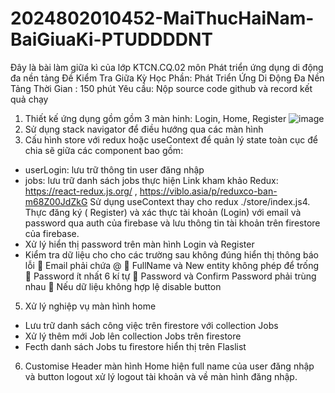 # 2024802010452-MaiThucHaiNam-BaiGiuaKi-PTUDDDDNT
Đây là bài làm giữa kì của lớp KTCN.CQ.02 môn Phát triển ứng dụng di động đa nền tảng 
Đề Kiểm Tra Giữa Kỳ
Học Phần: Phát Triển Ứng Di Động Đa Nền Tảng
Thời Gian : 150 phút
Yêu cầu: Nộp source code github và record kết quả chạy
1. Thiết kế ứng dụng gồm gồm 3 màn hinh: Login, Home, Register
![image](https://github.com/NamMaiThucHai/2024802010452-MaiThucHaiNam-BaiGiuaKi-PTUDDDDNT/assets/134347252/62239dd2-39a9-43f5-ba92-bbe65d448a21)
3. Sử dụng stack navigator để điều hướng qua các màn hình
4. Cấu hình store với redux hoặc useContext để quản lý state toàn cục để chia sẽ
giữa các component bao gồm:
- userLogin: lưu trữ thông tin user đăng nhập
- jobs: lưu trữ danh sách jobs thực hiện
Link kham khảo Redux: https://react-redux.js.org/ , https://viblo.asia/p/reduxco-ban-m68Z00JdZkG
Sử dụng useContext thay cho redux
./store/index.js4. Thực đăng ký ( Register) và xác thực tài khoản (Login) với email và password qua
auth của firebase và lưu thông tin tài khoản trên firestore của firebase.
- Xử lý hiển thị password trên màn hình Login và Register
- Kiểm tra dữ liệu cho cho các trường sau không đúng hiển thị thông báo lỗi
 Email phải chứa @
 FullName và New entity không phép để trống
 Password ít nhất 6 kí tự
 Password và Confirm Password phải trùng nhau
 Nếu dữ liệu không hợp lệ disable button
5. Xử lý nghiệp vụ màn hình home
- Lưu trữ danh sách công việc trên firestore với collection Jobs
- Xử lý thêm mới Job lên collection Jobs trên firestore
- Fecth danh sách Jobs tu firestore hiển thị trên Flaslist
6. Customise Header màn hình Home hiện full name của user đăng nhập và button
logout xử lý logout tài khoản và về màn hình đăng nhập.
